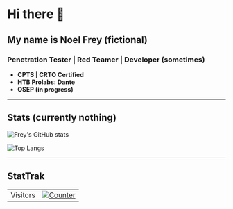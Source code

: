 # Hi there 👋

## My name is Noel Frey (fictional)
###  Penetration Tester |  Red Teamer |  Developer (sometimes)

- **CPTS | CRTO Certified**
- **HTB Prolabs: Dante**
- **OSEP (in progress)**

 ---

## Stats (currently nothing)
![Frey's GitHub stats](https://github-readme-stats.vercel.app/api?username=NoelFrey&show_icons=true&theme=radical)  

![Top Langs](https://github-readme-stats.vercel.app/api/top-langs/?username=NoelFrey&layout=compact&theme=radical)  

---

## StatTrak  
<table>
  <tr>
    <td>Visitors</td>
    <td><a href="https://github.com/NoelFrey"><img src="https://profile-counter.glitch.me/NoelFrey/count.svg" alt="Counter" /></a></td>
  </tr>
</table>

<!--
**NoelFrey/NoelFrey** is a ✨ _special_ ✨ repository because its `README.md` (this file) appears on your GitHub profile.

Here are some ideas to get you started:

- 🔭 I’m currently working on ...
- 🌱 I’m currently learning ...
- 👯 I’m looking to collaborate on ...
- 🤔 I’m looking for help with ...
- 💬 Ask me about ...
- 📫 How to reach me: ...
- 😄 Pronouns: ...
- ⚡ Fun fact: ...
-->
